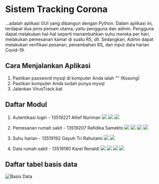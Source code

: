 # Sistem Tracking Corona
...adalah aplikasi GUI yang dibangun dengan Python. Dalam aplikasi ini, terdapat dua jenis pemain utama, yaitu pengguna dan admin. Pengguna dapat melakukan hal-hal seperti menambahkan suhu mereka per hari, melakukan pemesanan kamar di suatu RS, dll. Sedangkan, Admin dapat melakukan verifikasi pesanan, penambahan RS, dan input data harian Covid-19.

## Cara Menjalankan Aplikasi
1. Pastikan password mysql di komputer Anda ialah "" (Kosong)
2. Pastikan komputer Anda sudah punya mysql
2. Jalankan VirusTrack.bat

## Daftar Modul
1. Autentikasi login - 13519221 Allief Nuriman
![](doc/Modul1_1.png)
![](doc/Modul1_2.png)
![](doc/Modul1_3.png)

2. Pemesanan rumah sakit - 13519207 Rafidika Samekto
![](doc/Modul2_1.png)
![](doc/Modul2_2.png)
![](doc/Modul2_3.png)
![](doc/Modul2_4.png)

3. Suhu harian - 13519192 Gayuh Tri Rahutami
![](doc/Modul3_1.png)
![](doc/Modul3_2.png)

4. Data rumah sakit - 13519180 Karel Renaldi
![](doc/Modul4_1.png)
![](doc/Modul4_2.png)
![](doc/Modul4_3.png)
![](doc/Modul4_4.png)

## Daftar tabel basis data
![Basis Data](BasisData.png)
